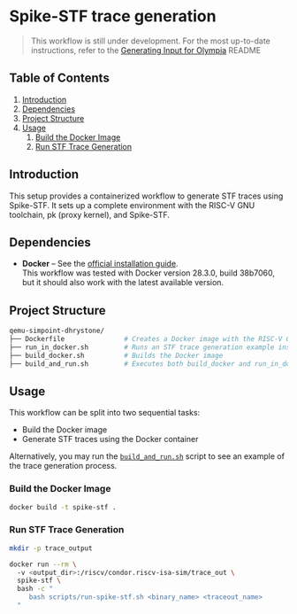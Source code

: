 # Spike-STF trace generation

> This workflow is still under development. For the most up-to-date instructions, refer to the [Generating Input for Olympia](https://github.com/riscv-software-src/riscv-perf-model/blob/master/traces/README.md) README

## Table of Contents

1. [Introduction](#introduction)
1. [Dependencies](#dependencies)
1. [Project Structure](#project-structure)
1. [Usage](#usage)
   1. [Build the Docker Image](#build-the-docker-image)
   1. [Run STF Trace Generation](#run-stf-trace-generation)

## Introduction

This setup provides a containerized workflow to generate STF traces using Spike-STF. It sets up a complete environment with the RISC-V GNU toolchain, pk (proxy kernel), and Spike-STF.

## Dependencies

- **Docker** – See the [official installation guide](https://docs.docker.com/engine/install).  
  This workflow was tested with Docker version 28.3.0, build 38b7060, but it should also work with the latest available version.

## Project Structure

```bash
qemu-simpoint-dhrystone/
├── Dockerfile               # Creates a Docker image with the RISC-V GNU toolchain, pk, stf_tools and Spike-STF
├── run_in_docker.sh         # Runs an STF trace generation example inside the container
├── build_docker.sh          # Builds the Docker image
├── build_and_run.sh         # Executes both build_docker and run_in_docker scripts
```

## Usage

This workflow can be split into two sequential tasks:

- Build the Docker image
- Generate STF traces using the Docker container

Alternatively, you may run the [`build_and_run.sh`](./build_and_run.sh) script to see an example of the trace generation process.

### Build the Docker Image

```bash
docker build -t spike-stf .
```

### Run STF Trace Generation

```bash
mkdir -p trace_output

docker run --rm \ 
  -v <output_dir>:/riscv/condor.riscv-isa-sim/trace_out \
  spike-stf \
  bash -c "
     bash scripts/run-spike-stf.sh <binary_name> <traceout_name>
  "
```
